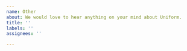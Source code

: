 ```yaml
---
name: Other
about: We would love to hear anything on your mind about Uniform.
title: ''
labels: ''
assignees: ''

---
```

